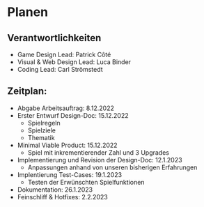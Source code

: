 # Planen

## Verantwortlichkeiten

- Game Design Lead: Patrick Côté
- Visual & Web Design Lead: Luca Binder
- Coding Lead: Carl Strömstedt

## Zeitplan: 

- Abgabe Arbeitsauftrag: 8.12.2022
- Erster Entwurf Design-Doc: 15.12.2022
  - Spielregeln
  - Spielziele
  - Thematik
- Minimal Viable Product: 15.12.2022
  - Spiel mit inkrementierender Zahl und 3 Upgrades
- Implementierung und Revision der Design-Doc: 12.1.2023
  - Anpassungen anhand von unseren bisherigen Erfahrungen
- Implentierung Test-Cases: 19.1.2023
  - Testen der Erwünschten Spielfunktionen
- Dokumentation: 26.1.2023
- Feinschliff & Hotfixes: 2.2.2023
